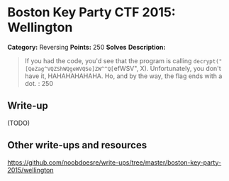 # Boston Key Party CTF 2015: Wellington

**Category:** Reversing
**Points:** 250
**Solves** 
**Description:**

> If you had the code, you'd see that the program is calling `decrypt("[QeZag^VQZShWQgeWVQSe]ZW^^Q[`efWSV", X). Unfortunately, you don't have it, HAHAHAHAHAHA. Ho, and by the way, the flag ends with a dot. : 250

## Write-up

(TODO)

## Other write-ups and resources

https://github.com/noobdoesre/write-ups/tree/master/boston-key-party-2015/wellington
